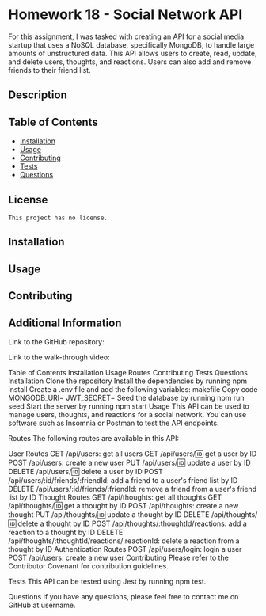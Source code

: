 # Homework 18 - Social Network API

For this assignment, I was tasked with creating an API for a social media startup that uses a NoSQL database, specifically MongoDB, to handle large amounts of unstructured data. This API allows users to create, read, update, and delete users, thoughts, and reactions. Users can also add and remove friends to their friend list.

## Description

## Table of Contents

- [Installation](#installation)
- [Usage](#usage)
- [Contributing](#contributing)
- [Tests](#tests)
- [Questions](#questions)

## License

    This project has no license.

## Installation

## Usage

## Contributing

## Additional Information

Link to the GitHub repository:

Link to the walk-through video:

Table of Contents
Installation
Usage
Routes
Contributing
Tests
Questions
Installation
Clone the repository
Install the dependencies by running npm install
Create a .env file and add the following variables:
makefile
Copy code
MONGODB_URI=<your MongoDB URI>
JWT_SECRET=<your JWT secret>
Seed the database by running npm run seed
Start the server by running npm start
Usage
This API can be used to manage users, thoughts, and reactions for a social network. You can use software such as Insomnia or Postman to test the API endpoints.

Routes
The following routes are available in this API:

User Routes
GET /api/users: get all users
GET /api/users/:id: get a user by ID
POST /api/users: create a new user
PUT /api/users/:id: update a user by ID
DELETE /api/users/:id: delete a user by ID
POST /api/users/:id/friends/:friendId: add a friend to a user's friend list by ID
DELETE /api/users/:id/friends/:friendId: remove a friend from a user's friend list by ID
Thought Routes
GET /api/thoughts: get all thoughts
GET /api/thoughts/:id: get a thought by ID
POST /api/thoughts: create a new thought
PUT /api/thoughts/:id: update a thought by ID
DELETE /api/thoughts/:id: delete a thought by ID
POST /api/thoughts/:thoughtId/reactions: add a reaction to a thought by ID
DELETE /api/thoughts/:thoughtId/reactions/:reactionId: delete a reaction from a thought by ID
Authentication Routes
POST /api/users/login: login a user
POST /api/users: create a new user
Contributing
Please refer to the Contributor Covenant for contribution guidelines.

Tests
This API can be tested using Jest by running npm test.

Questions
If you have any questions, please feel free to contact me on GitHub at username.